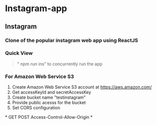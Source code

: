 # Instagram-app

## Instagram
### Clone of the popular instagram web app using ReactJS 

### Quick View
> " npm run ins" to concurrently run the app

### For Amazon Web Service S3
1. Create Amazon Web Service S3 account at https://aws.amazon.com/
2. Get accessKeyId and secretAccessKey
3. Create bucket name "testinstagram"
4. Provide public acesss for the bucket
5. Set CORS configuration
<?xml version="1.0" encoding="UTF-8"?>
<CORSConfiguration xmlns="http://s3.amazonaws.com/doc/2006-03-01/">
<CORSRule>
    <AllowedOrigin>*</AllowedOrigin>
    <AllowedMethod>GET</AllowedMethod>
    <AllowedMethod>POST</AllowedMethod>
    <ExposeHeader>Access-Control-Allow-Origin</ExposeHeader>
    <AllowedHeader>*</AllowedHeader>
</CORSRule>
</CORSConfiguration>
